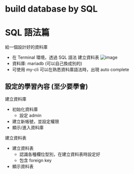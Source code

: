# build database by SQL 

# SQL 語法篇

給一個設計好的資料庫

- 在 Terminal 環境，透過 SQL 語法 建立資料表
![image](https://github.com/dwatow/JavaScript30/assets/1825852/8c00f395-935f-42e7-aac8-8461855ac7b4)
- 資料庫: mariadb (可以自己換成別的)
- 可使用 my-cli 可以在熟悉資料庫語法時，出現 auto complete

## 設定的學習內容 (至少要學會)

建立資料庫

- 初始化資料庫
  - 設定 admin
- 建立新帳號，並設定權限
- 顯示/進入資料庫

建立資料表

- 建立資料表
  - 認識各種欄位型別，在建立資料表時設定好
  - 包含 foreign key
- 顯示資料表
